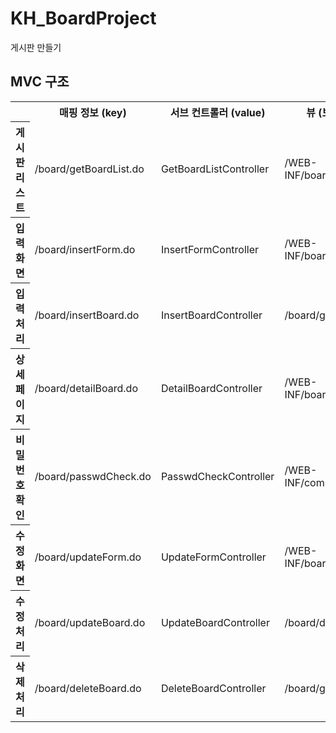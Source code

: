 # KH_BoardProject
게시판 만들기


## MVC 구조
<table>
  <tr>
    <th></th>
    <th>매핑 정보 (key)</th>
    <th>서브 컨트롤러 (value)</th>
    <th>뷰 (보여줄 jsp 파일)</th>
  </tr>
  <tr>
    <th>게시판 리스트</th>
    <td>/board/getBoardList.do</td>
    <td>GetBoardListController</td>
    <td>/WEB-INF/board/getBoardList.jsp</td>
  </tr>
  <tr>
    <th>입력 화면</th>
    <td>/board/insertForm.do</td>
    <td>InsertFormController</td>
    <td>/WEB-INF/board/insertForm.jsp</td>
  </tr>
  <tr>
    <th>입력 처리</th>
    <td>/board/insertBoard.do</td>
    <td>InsertBoardController</td>
    <td>/board/getBoardList.do</td>
  </tr>
  <tr>
    <th>상세 페이지</th>
    <td>/board/detailBoard.do</td>
    <td>DetailBoardController</td>
    <td>/WEB-INF/board/detailBoard.jsp</td>
  </tr>
  <tr>
    <th>비밀번호 확인</th>
    <td>/board/passwdCheck.do</td>
    <td>PasswdCheckController</td>
    <td>/WEB-INF/common/resultData.jsp</td>
  </tr>
  <tr>
    <th>수정 화면</th>
    <td>/board/updateForm.do</td>
    <td>UpdateFormController</td>
    <td>/WEB-INF/board/updateForm.jsp</td>
  </tr>
  <tr>
    <th>수정 처리</th>
    <td>/board/updateBoard.do</td>
    <td>UpdateBoardController</td>
    <td>/board/detailBoard.do</td>
  </tr>
  <tr>
    <th>삭제 처리</th>
    <td>/board/deleteBoard.do</td>
    <td>DeleteBoardController</td>
    <td>/board/getBoardList.do</td>
  </tr>
</table>
